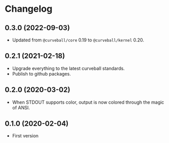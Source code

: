Changelog
=========

0.3.0 (2022-09-03)
------------------

* Updated from `@curveball/core` 0.19 to `@curveball/kernel` 0.20.


0.2.1 (2021-02-18)
------------------

* Upgrade everything to the latest curveball standards.
* Publish to github packages.


0.2.0 (2020-03-02)
------------------

* When STDOUT supports color, output is now colored through the magic of ANSI.


0.1.0 (2020-02-04)
------------------

* First version
